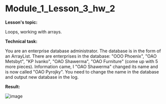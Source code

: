 # Module_1_Lesson_3_hw_2
**Lesson's topic:**

Loops, working with arrays.

**Technical task:**

You are an enterprise database administrator. The database is in the form of an ArrayList. There are enterprises in the database: "OOO Phoenix", "OAO Metsbyt", "KP Ivanko", "OAO Shawerma", "OAO Furniture" (come up with 5 more pieces). Information came, I "OAO Shawerma" changed its name and is now called "OAO Pyrojky". You need to change the name in the database and output new database in the log.

**Result:**

![image](https://github.com/vdcast/Module_1_Lesson_3_hw_2/assets/108469609/cba57b84-d5f0-4278-a0e9-d2f4fff8a6b0)
